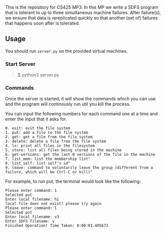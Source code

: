This is the repository for CS425 MP3. In this MP we write a SDFS program that is tolerant to up to three simultaneous machine failures. After failure(s), we ensure that data is rereplicated quickly so that another (set of) failures that happens soon after is
tolerated.

## Usage
You should run ```server.py``` on the provided virtual machines.
### Start Server
> $ python3 server.py

### Commands
Once the server is started, it will show the commands which you can use and the program will continously run util you kill the process.

You can input the following numbers for each command one at a time and enter the input that it asks for.

    0. exit: exit the file system
    1. put: add a file to the file system
    2. get: get a file from the file system
    3. delete: delete a file from the file system
    4. ls: print all files in the filesystem
    5. store: list all files being stored in the machine
    6. get-versions: get the last N versions of the file in the machine
    7. list_mem: list the membership list"
    8. list_self: list self's id"
    9. leave: command to voluntarily leave the group (different from a failure, which will be Ctrl-C or kill)"

For example, to run put, the terminal would look like the following:

    Please enter command: 1
    Selected put
    Enter local filename: hi
    local file does not exist! please try again
    Please enter command: 1 
    Selected put
    Enter local filename: v3
    Enter SDFS filename: v
    Finished Operation! Time Taken: 0:00:01.405673
